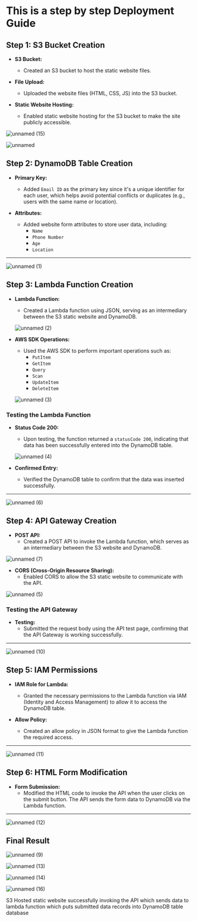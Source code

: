 # This is a step by step Deployment Guide

## Step 1: S3 Bucket Creation

- **S3 Bucket:**
  - Created an S3 bucket to host the static website files.
  
- **File Upload:**
  - Uploaded the website files (HTML, CSS, JS) into the S3 bucket.
  
- **Static Website Hosting:**
  - Enabled static website hosting for the S3 bucket to make the site publicly accessible.
 
![unnamed (15)](https://github.com/user-attachments/assets/9bbfa09c-baee-48ee-8e32-5594bb97f036)

![unnamed](https://github.com/user-attachments/assets/5aa1150d-5958-49a1-82f1-7037ac1004bb)

## Step 2: DynamoDB Table Creation

- **Primary Key:** 
  - Added `Email ID` as the primary key since it's a unique identifier for each user, which helps avoid potential conflicts or duplicates (e.g., users with the same name or location).
  
- **Attributes:** 
  - Added website form attributes to store user data, including:
    - `Name`
    - `Phone Number`
    - `Age`
    - `Location`

---

![unnamed (1)](https://github.com/user-attachments/assets/a94d0fc5-aa89-4b0a-b77c-6c9ab80bd2a0)

## Step 3: Lambda Function Creation

- **Lambda Function:**
  - Created a Lambda function using JSON, serving as an intermediary between the S3 static website and DynamoDB.

  ![unnamed (2)](https://github.com/user-attachments/assets/c7565c26-b650-4af3-a6f9-2e547fd7a955)

- **AWS SDK Operations:**
  - Used the AWS SDK to perform important operations such as:
    - `PutItem`
    - `GetItem`
    - `Query`
    - `Scan`
    - `UpdateItem`
    - `DeleteItem`

  ![unnamed (3)](https://github.com/user-attachments/assets/85f357eb-77d7-46e1-885a-00f083a96f5b)

### Testing the Lambda Function

- **Status Code 200:**
  - Upon testing, the function returned a `statusCode 200`, indicating that data has been successfully entered into the DynamoDB table.

  ![unnamed (4)](https://github.com/user-attachments/assets/66aa448a-5cae-4cba-9ae4-ec3fe216f05a)

- **Confirmed Entry:**
  - Verified the DynamoDB table to confirm that the data was inserted successfully.
---

![unnamed (6)](https://github.com/user-attachments/assets/d63cda3d-1e7a-4901-9cf2-881f4a21759d)

## Step 4: API Gateway Creation

- **POST API:**
  - Created a POST API to invoke the Lambda function, which serves as an intermediary between the S3 website and DynamoDB.

![unnamed (7)](https://github.com/user-attachments/assets/26679e12-1b78-4f6c-8aa8-dce6f9751529)

- **CORS (Cross-Origin Resource Sharing):**
  - Enabled CORS to allow the S3 static website to communicate with the API.

![unnamed (5)](https://github.com/user-attachments/assets/8dba0cec-d2f5-44d8-860d-21b6af9eee2a)

### Testing the API Gateway

- **Testing:** 
  - Submitted the request body using the API test page, confirming that the API Gateway is working successfully.

---

![unnamed (10)](https://github.com/user-attachments/assets/52d4330e-346d-4d4c-87b7-13fed9876864)

## Step 5: IAM Permissions

- **IAM Role for Lambda:**
  - Granted the necessary permissions to the Lambda function via IAM (Identity and Access Management) to allow it to access the DynamoDB table.
  
- **Allow Policy:**
  - Created an allow policy in JSON format to give the Lambda function the required access.

---

![unnamed (11)](https://github.com/user-attachments/assets/ddd5ee86-2880-4ee0-98c8-63aeb557a648)

## Step 6: HTML Form Modification

- **Form Submission:**
  - Modified the HTML code to invoke the API when the user clicks on the submit button. The API sends the form data to DynamoDB via the Lambda function.

---

![unnamed (12)](https://github.com/user-attachments/assets/cb0c29c0-fa5e-4c7c-a721-95e0040101fe)

## Final Result

![unnamed (9)](https://github.com/user-attachments/assets/f5dc44f2-ac6c-4690-8e4e-bb2a11f77dac)

![unnamed (13)](https://github.com/user-attachments/assets/6c1c7edf-5676-4a2f-90e7-dfcb2f15fc62)

![unnamed (14)](https://github.com/user-attachments/assets/4df07101-c386-4124-9322-37dd99713ca8)

![unnamed (16)](https://github.com/user-attachments/assets/20a20acb-b65a-4422-9b10-98f62c40f013)

S3 Hosted static website successfully invoking the API which sends data to lambda function which puts submitted data records into DynamoDB table database

